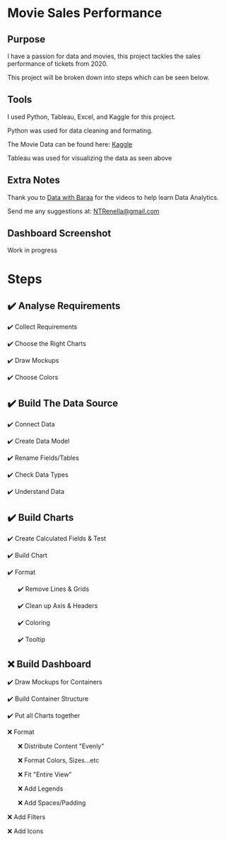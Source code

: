 # Movie Sales Performance
## Purpose
I have a passion for data and movies, this project tackles the sales performance of tickets from 2020.

This project will be broken down into steps which can be seen below.

## Tools
I used Python, Tableau, Excel, and Kaggle for this project.

Python was used for data cleaning and formating.

The Movie Data can be found here: [Kaggle](https://www.kaggle.com/datasets/asaniczka/tmdb-movies-dataset-2023-930k-movies)

Tableau was used for visualizing the data as seen above

## Extra Notes

Thank you to [Data with Baraa](https://www.youtube.com/@DataWithBaraa) for the videos to help learn Data Analytics. 

Send me any suggestions at: NTRenella@gmail.com

## Dashboard Screenshot

Work in progress

# Steps
## :heavy_check_mark: Analyse Requirements

:heavy_check_mark: Collect Requirements

:heavy_check_mark: Choose the Right Charts

:heavy_check_mark: Draw Mockups

:heavy_check_mark: Choose Colors

## :heavy_check_mark: Build The Data Source

:heavy_check_mark: Connect Data

:heavy_check_mark: Create Data Model

:heavy_check_mark: Rename Fields/Tables

:heavy_check_mark: Check Data Types

:heavy_check_mark: Understand Data

## :heavy_check_mark: Build Charts

:heavy_check_mark: Create Calculated Fields & Test

:heavy_check_mark: Build Chart

:heavy_check_mark: Format

&nbsp; &nbsp; &nbsp; :heavy_check_mark: Remove Lines & Grids

&nbsp; &nbsp; &nbsp; :heavy_check_mark: Clean up Axis & Headers

&nbsp; &nbsp; &nbsp; :heavy_check_mark: Coloring

&nbsp; &nbsp; &nbsp; :heavy_check_mark: Tooltip

## :x: Build Dashboard

:heavy_check_mark: Draw Mockups for Containers

:heavy_check_mark: Build Container Structure

:heavy_check_mark: Put all Charts together

:x: Format

&nbsp; &nbsp; &nbsp; :x: Distribute Content "Evenly"

&nbsp; &nbsp; &nbsp; :x: Format Colors, Sizes...etc

&nbsp; &nbsp; &nbsp; :x: Fit "Entire View"

&nbsp; &nbsp; &nbsp; :x: Add Legends

&nbsp; &nbsp; &nbsp; :x: Add Spaces/Padding

:x: Add Filters

:x: Add Icons
